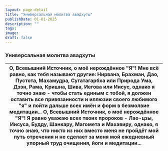 ```yaml
---
layout: page-detail
title: "Универсальная молитва авадхуты"
publishDate: 01-01-2025
description: ""
tags:
image:
draft: false
---
```


### Универсальная молитва авадхуты

| О, Всевышний Источник, о моё нерождённое "Я"! Мне всё равно, как тебя называют другие: Нирвана, Брахман, Дао, Пустота, Махамудра, Сугатагарбха или Природа Ума, Дзэн, Рама, Кришна, Шива, Иегова или Иисус, однако я точно знаю - чтобы стать единым с тобой, я должен оставить все привязанности и иллюзии своего любимого "я" и пойти дальше всех имён и форм в безмолвие медитации... О, Всевышний Источник, о моё нерождённое "Я"! Я равно уважаю всех твоих пророков - Лао-цзы, Иисуса, Будду, Шанкару, Магомета и Махавиру, однако, я точно знаю, что никто из них вместо меня не пройдёт мой путь отречения и не сделает за меня мой ежедневный упорный труд очищения, йоги и медитации... |
| ------------------------------------------------------------------------------------------------------------------------------------------------------------------------------------------------------------------------------------------------------------------------------------------------------------------------------------------------------------------------------------------------------------------------------------------------------------------------------------------------------------------------------------------------------------------------------------------------------------------------------------------------------------------------------------------------- |
  
  
